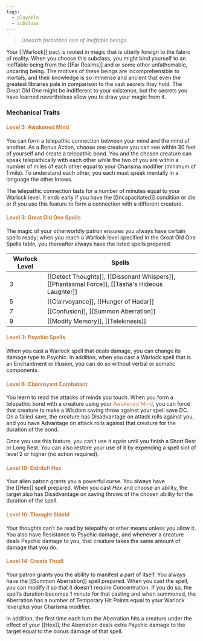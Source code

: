 ```yaml
---
tags:
  - playable
  - subclass
---
```

> *<span style="color:rgb(125, 125, 125)">Unearth forbidden lore of ineffable beings.</span>*

Your [[Warlock]] pact is rooted in magic that is utterly foreign to the fabric of reality. When you choose this subclass, you might bind yourself to an ineffable being from the [[Far Realms]] and or some other unfathomable, uncaring being. The motives of these beings are incomprehensible to mortals, and their knowledge is so immense and ancient that even the greatest libraries pale in comparison to the vast secrets they hold. The Great Old One might be indifferent to your existence, but the secrets you have learned nevertheless allow you to draw your magic from it.

### Mechanical Traits
#### <span style="color:rgb(203, 123, 55)">Level 3: Awakened Mind</span>

You can form a telepathic connection between your mind and the mind of another. As a Bonus Action, choose one creature you can see within 30 feet of yourself and create a telepathic bond. You and the chosen creature can speak telepathically with each other while the two of you are within a number of miles of each other equal to your Charisma modifier (minimum of 1 mile). To understand each other, you each must speak mentally in a language the other knows.

The telepathic connection lasts for a number of minutes equal to your Warlock level. It ends early if you have the [[Incapacitated]] condition or die or if you use this feature to form a connection with a different creature.

#### <span style="color:rgb(203, 123, 55)">Level 3: Great Old One Spells</span>

The magic of your otherworldly patron ensures you always have certain spells ready; when you reach a Warlock level specified in the Great Old One Spells table, you thereafter always have the listed spells prepared.


| Warlock Level | Spells                                                                                          |
| ------------- | ----------------------------------------------------------------------------------------------- |
| 3             | [[Detect Thoughts]], [[Dissonant Whispers]], [[Phantasmal Force]], [[Tasha's Hideous Laughter]] |
| 5             | [[Clairvoyance]], [[Hunger of Hadar]]                                                           |
| 7             | [[Confusion]], [[Summon Aberration]]                                                            |
| 9             | [[Modify Memory]], [[Telekinesis]]                                                              |
#### <span style="color:rgb(203, 123, 55)">Level 3: Psychic Spells</span>

When you cast a Warlock spell that deals damage, you can change its damage type to Psychic. In addition, when you cast a Warlock spell that is an Enchantment or Illusion, you can do so without verbal or somatic components.

#### <span style="color:rgb(203, 123, 55)">Level 6: Clairvoyant Combatant</span>

You learn to read the attacks of minds you touch. When you form a telepathic bond with a creature using your <span style="color:rgb(203, 123, 55)">Awakened Mind</span>, you can force that creature to make a Wisdom saving throw against your spell save DC. On a failed save, the creature has Disadvantage on attack rolls against you, and you have Advantage on attack rolls against that creature for the duration of the bond.

Once you use this feature, you can’t use it again until you finish a Short Rest or Long Rest. You can also restore your use of it by expending a spell slot of level 2 or higher (no action required).

#### <span style="color:rgb(203, 123, 55)">Level 10: Eldritch Hex</span>

Your alien patron grants you a powerful curse. You always have the [[Hex]] spell prepared. When you cast _Hex_ and choose an ability, the target also has Disadvantage on saving throws of the chosen ability for the duration of the spell.

#### <span style="color:rgb(203, 123, 55)">Level 10: Thought Shield</span>

Your thoughts can’t be read by telepathy or other means unless you allow it. You also have Resistance to Psychic damage, and whenever a creature deals Psychic damage to you, that creature takes the same amount of damage that you do.

#### <span style="color:rgb(203, 123, 55)">Level 14: Create Thrall</span>

Your patron grants you the ability to manifest a part of itself. You always have the [[Summon Aberration]] spell prepared. When you cast the spell, you can modify it so that it doesn’t require Concentration. If you do so, the spell’s duration becomes 1 minute for that casting and when summoned, the Aberration has a number of Temporary Hit Points equal to your Warlock level plus your Charisma modifier.

In addition, the first time each turn the Aberration hits a creature under the effect of your [[Hex]], the Aberration deals extra Psychic damage to the target equal to the bonus damage of that spell.